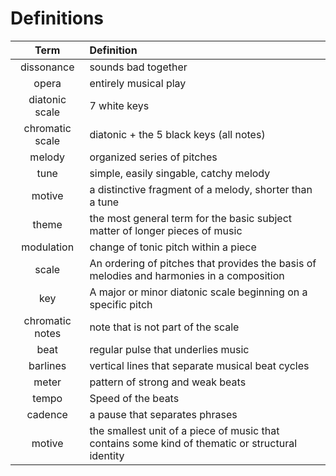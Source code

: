 # Definitions

| Term  | Definition |
| :---: | :--------  |
| dissonance | sounds bad together |
| opera | entirely musical play |
| diatonic scale | 7 white keys |
| chromatic scale | diatonic + the 5 black keys (all notes) |
| melody | organized series of pitches |
| tune | simple, easily singable, catchy melody |
| motive | a distinctive fragment of a melody, shorter than a tune |
| theme | the most general term for the basic subject matter of longer pieces of music |
| modulation | change of tonic pitch within a piece |
| scale | An ordering of pitches that provides the basis of melodies and harmonies in a composition |
| key | A major or minor diatonic scale beginning on a specific pitch |
| chromatic notes | note that is not part of the scale |
| beat | regular pulse that underlies music |
| barlines | vertical lines that separate musical beat cycles |
| meter | pattern of strong and weak beats |
| tempo | Speed of the beats |
| cadence | a pause that separates phrases |
| motive | the smallest unit of a piece of music that contains some kind of thematic or structural identity |
